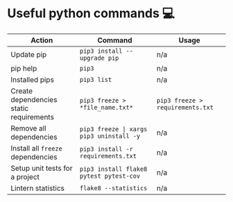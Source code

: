 # Useful python commands 💻

|Action|Command|Usage|
|---|---|---|
|Update pip|`pip3 install --upgrade pip`|n/a|
|pip help|`pip3`|n/a|
|Installed pips|`pip3 list`|n/a|
|Create dependencies static requirements|`pip3 freeze > *file_name.txt*`|`pip3 freeze > requirements.txt`|
|Remove all dependencies|`pip3 freeze \| xargs pip3 uninstall -y`|n/a|
|Install all `freeze` dependencies|`pip3 install -r requirements.txt`|n/a|
|Setup unit tests for a project|`pip3 install flake8 pytest pytest-cov`|n/a|
|Lintern statistics|`flake8 --statistics`|n/a|
